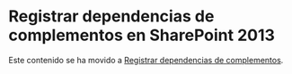 
# Registrar dependencias de complementos en SharePoint 2013

Este contenido se ha movido a  [Registrar dependencias de complementos](important-aspects-of-the-sharepoint-add-in-architecture-and-development-landscap.md#RegisterDependency).
  
    
    

